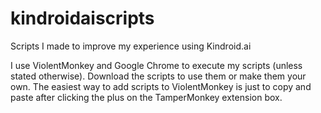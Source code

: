 # kindroidaiscripts
Scripts I made to improve my experience using Kindroid.ai

I use ViolentMonkey and Google Chrome to execute my scripts (unless stated otherwise). Download the scripts to use them or make them your own. The easiest way to add scripts to ViolentMonkey is just to copy and paste after clicking the plus on the TamperMonkey extension box.

